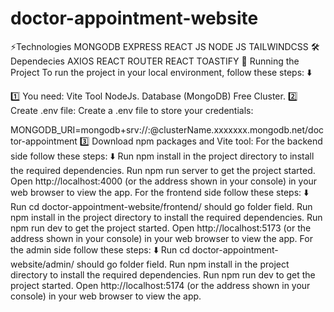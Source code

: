 # doctor-appointment-website

⚡Technologies
MONGODB
EXPRESS
REACT JS
NODE JS
TAILWINDCSS
🛠 Dependecies
AXIOS
REACT ROUTER
REACT TOASTIFY
🚦 Running the Project
To run the project in your local environment, follow these steps: ⬇️

1️⃣ You need:
Vite Tool
NodeJs.
Database (MongoDB) Free Cluster.
2️⃣ Create .env file:
Create a .env file to store your credentials:

MONGODB_URI=mongodb+srv://<username>:<password>@clusterName.xxxxxxx.mongodb.net/doctor-appointment
3️⃣ Download npm packages and Vite tool:
For the backend side follow these steps: ⬇️
Run npm install in the project directory to install the required dependencies.
Run npm run server to get the project started.
Open http://localhost:4000 (or the address shown in your console) in your web browser to view the app.
For the frontend side follow these steps: ⬇️
Run cd doctor-appointment-website/frontend/ should go folder field.
Run npm install in the project directory to install the required dependencies.
Run npm run dev to get the project started.
Open http://localhost:5173 (or the address shown in your console) in your web browser to view the app.
For the admin side follow these steps: ⬇️
Run cd doctor-appointment-website/admin/ should go folder field.
Run npm install in the project directory to install the required dependencies.
Run npm run dev to get the project started.
Open http://localhost:5174 (or the address shown in your console) in your web browser to view the app.
